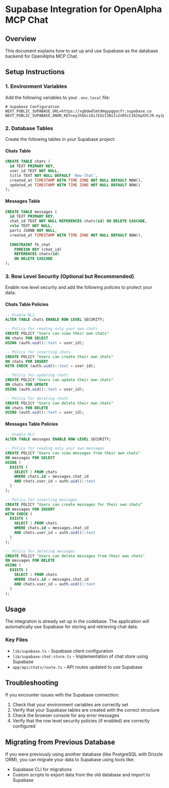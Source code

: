# Supabase Integration for OpenAlpha MCP Chat

## Overview
This document explains how to set up and use Supabase as the database backend for OpenAlpha MCP Chat.

## Setup Instructions

### 1. Environment Variables

Add the following variables to your `.env.local` file:

```
# Supabase Configuration
NEXT_PUBLIC_SUPABASE_URL=https://xgbdwdlmtdmqypggocfr.supabase.co
NEXT_PUBLIC_SUPABASE_ANON_KEY=eyJhbGciOiJIUzI1NiIsInR5cCI6IkpXVCJ9.eyJpc3MiOiJzdXBhYmFzZSIsInJlZiI6InhnYmR3ZGxtdGRtcXlwZ2dvY2ZyIiwicm9sZSI6ImFub24iLCJpYXQiOjE3NDc2NTYzODQsImV4cCI6MjA2MzIzMjM4NH0.ZVC1lnAtM3ecmTwGwjp0gtcATY_dinfVPVNa3fYo0dg
```

### 2. Database Tables

Create the following tables in your Supabase project:

#### Chats Table
```sql
CREATE TABLE chats (
  id TEXT PRIMARY KEY,
  user_id TEXT NOT NULL,
  title TEXT NOT NULL DEFAULT 'New Chat',
  created_at TIMESTAMP WITH TIME ZONE NOT NULL DEFAULT NOW(),
  updated_at TIMESTAMP WITH TIME ZONE NOT NULL DEFAULT NOW()
);
```

#### Messages Table
```sql
CREATE TABLE messages (
  id TEXT PRIMARY KEY,
  chat_id TEXT NOT NULL REFERENCES chats(id) ON DELETE CASCADE,
  role TEXT NOT NULL,
  parts JSONB NOT NULL,
  created_at TIMESTAMP WITH TIME ZONE NOT NULL DEFAULT NOW(),
  
  CONSTRAINT fk_chat
    FOREIGN KEY (chat_id)
    REFERENCES chats(id)
    ON DELETE CASCADE
);
```

### 3. Row Level Security (Optional but Recommended)

Enable row level security and add the following policies to protect your data:

#### Chats Table Policies
```sql
-- Enable RLS
ALTER TABLE chats ENABLE ROW LEVEL SECURITY;

-- Policy for reading only your own chats
CREATE POLICY "Users can view their own chats"
ON chats FOR SELECT
USING (auth.uid()::text = user_id);

-- Policy for inserting chats
CREATE POLICY "Users can create their own chats"
ON chats FOR INSERT
WITH CHECK (auth.uid()::text = user_id);

-- Policy for updating chats
CREATE POLICY "Users can update their own chats"
ON chats FOR UPDATE
USING (auth.uid()::text = user_id);

-- Policy for deleting chats
CREATE POLICY "Users can delete their own chats"
ON chats FOR DELETE
USING (auth.uid()::text = user_id);
```

#### Messages Table Policies
```sql
-- Enable RLS
ALTER TABLE messages ENABLE ROW LEVEL SECURITY;

-- Policy for reading only your own messages
CREATE POLICY "Users can view messages from their own chats"
ON messages FOR SELECT
USING (
  EXISTS (
    SELECT 1 FROM chats
    WHERE chats.id = messages.chat_id
    AND chats.user_id = auth.uid()::text
  )
);

-- Policy for inserting messages
CREATE POLICY "Users can create messages for their own chats"
ON messages FOR INSERT
WITH CHECK (
  EXISTS (
    SELECT 1 FROM chats
    WHERE chats.id = messages.chat_id
    AND chats.user_id = auth.uid()::text
  )
);

-- Policy for deleting messages
CREATE POLICY "Users can delete messages from their own chats"
ON messages FOR DELETE
USING (
  EXISTS (
    SELECT 1 FROM chats
    WHERE chats.id = messages.chat_id
    AND chats.user_id = auth.uid()::text
  )
);
```

## Usage

The integration is already set up in the codebase. The application will automatically use Supabase for storing and retrieving chat data.

### Key Files

- `lib/supabase.ts` - Supabase client configuration
- `lib/supabase-chat-store.ts` - Implementation of chat store using Supabase
- `app/api/chats/route.ts` - API routes updated to use Supabase

## Troubleshooting

If you encounter issues with the Supabase connection:

1. Check that your environment variables are correctly set
2. Verify that your Supabase tables are created with the correct structure
3. Check the browser console for any error messages
4. Verify that the row level security policies (if enabled) are correctly configured

## Migrating from Previous Database

If you were previously using another database (like PostgreSQL with Drizzle ORM), you can migrate your data to Supabase using tools like:

- Supabase CLI for migrations
- Custom scripts to export data from the old database and import to Supabase 